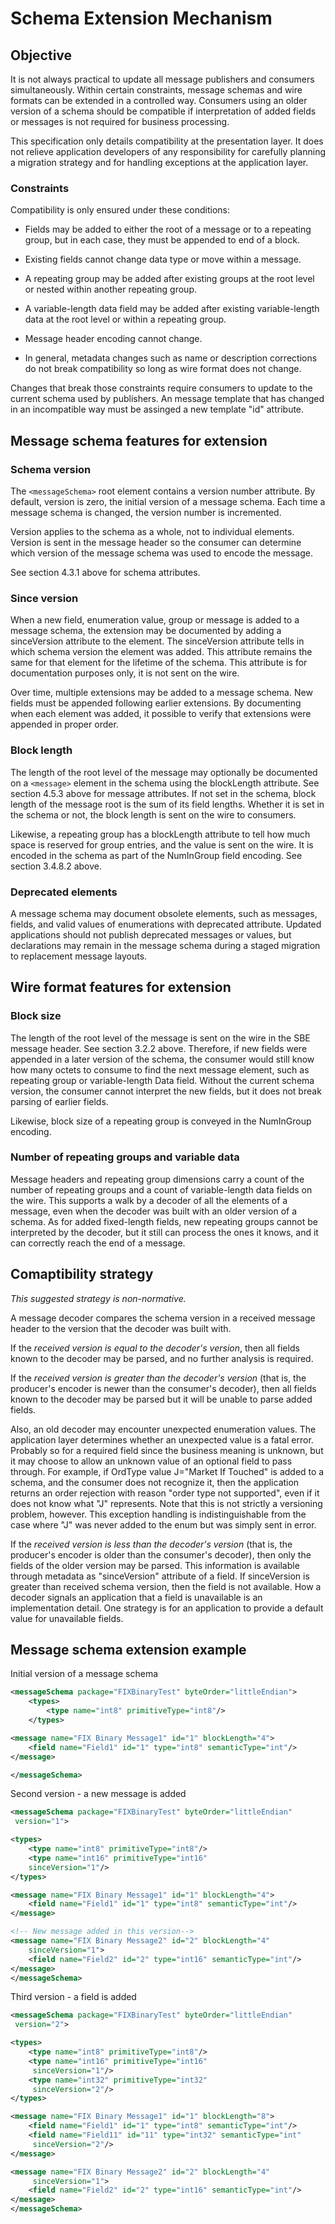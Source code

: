 # Schema Extension Mechanism

## Objective

It is not always practical to update all message publishers and
consumers simultaneously. Within certain constraints, message schemas
and wire formats can be extended in a controlled way. Consumers using an
older version of a schema should be compatible if interpretation of
added fields or messages is not required for business processing.

This specification only details compatibility at the presentation layer. It does not relieve application developers of any responsibility for carefully planning a migration strategy and for handling exceptions at the application layer.

### Constraints

Compatibility is only ensured under these conditions:

-   Fields may be added to either the root of a message or to a
    repeating group, but in each case, they must be appended to end of a
    block.

-   Existing fields cannot change data type or move within a message.

-   A repeating group may be added after existing groups at the root level or nested within another repeating group.

-   A variable-length data field may be added after existing variable-length data at the root level or within a repeating group.

-   Message header encoding cannot change.

-   In general, metadata changes such as name or description corrections do not break compatibility so long as
wire format does not change.

Changes that break those constraints require consumers to update to the
current schema used by publishers. An message template that has changed in an incompatible way must be assinged a new template "id" attribute.

## Message schema features for extension

### Schema version

The `<messageSchema>` root element contains a version number attribute.
By default, version is zero, the initial version of a message schema.
Each time a message schema is changed, the version number is
incremented.

Version applies to the schema as a whole, not to individual elements.
Version is sent in the message header so the consumer can determine
which version of the message schema was used to encode the message.

See section 4.3.1 above for schema attributes.

### Since version

When a new field, enumeration value, group or message is added to a message schema, the
extension may be documented by adding a sinceVersion attribute to the
element. The sinceVersion attribute tells in which schema version the
element was added. This attribute remains the same for that element for
the lifetime of the schema. This attribute is for documentation purposes
only, it is not sent on the wire.

Over time, multiple extensions may be added to a message schema. New
fields must be appended following earlier extensions. By documenting
when each element was added, it possible to verify that extensions were
appended in proper order.

### Block length

The length of the root level of the message may optionally be documented
on a `<message>` element in the schema using the blockLength attribute.
See section 4.5.3 above for message attributes. If not set in the
schema, block length of the message root is the sum of its field
lengths. Whether it is set in the schema or not, the block length is
sent on the wire to consumers.

Likewise, a repeating group has a blockLength attribute to tell how much
space is reserved for group entries, and the value is sent on the wire.
It is encoded in the schema as part of the NumInGroup field encoding.
See section 3.4.8.2 above.

### Deprecated elements

A message schema may document obsolete elements, such as messages,
fields, and valid values of enumerations with deprecated attribute.
Updated applications should not publish deprecated messages or values,
but declarations may remain in the message schema during a staged
migration to replacement message layouts.

## Wire format features for extension

### Block size

The length of the root level of the message is sent on the wire in the
SBE message header. See section 3.2.2 above. Therefore, if new fields
were appended in a later version of the schema, the consumer would still
know how many octets to consume to find the next message element, such
as repeating group or variable-length Data field. Without the current
schema version, the consumer cannot interpret the new fields, but it
does not break parsing of earlier fields.

Likewise, block size of a repeating group is conveyed in the NumInGroup
encoding.

### Number of repeating groups and variable data

Message headers and repeating group dimensions carry a count of the number of repeating groups and a count of variable-length data fields on the wire. This supports a walk by a decoder of all the elements of a message, even when the decoder was built with an older version of a schema. As for added fixed-length fields, new repeating groups cannot be interpreted by the decoder, but it still can process the ones it knows, and it can correctly reach the end of a message.

## Comaptibility strategy

*This suggested strategy is non-normative.*

A message decoder compares the schema version in a received message header to the version that the decoder was built with.

If the *received version is equal to the decoder's version*, then all fields known to the decoder may be parsed, and no further analysis is required.

If the *received version is greater than the decoder's version* (that is, the producer's encoder is newer than the consumer's decoder), then all fields known to the decoder may be parsed but it will be unable to parse added fields.

Also, an old decoder may encounter unexpected enumeration values. The application layer determines whether an unexpected value is a fatal error. Probably so for a required field since the business meaning is unknown, but it may choose to allow an unknown value of an optional field to pass through. For example, if OrdType value J="Market If Touched" is added to a schema, and the consumer does not recognize it, then the application returns an order rejection with reason "order type not supported", even if it does not know what "J" represents. Note that this is not strictly a versioning problem, however. This exception handling is indistinguishable from the case where "J" was never added to the enum but was simply sent in error.

If the *received version is less than the decoder's version* (that is, the producer's encoder is older than the consumer's decoder), then only the fields of the older version may be parsed. This information is available through metadata as "sinceVersion" attribute of a field. If sinceVersion is greater than received schema version, then the field is not available. How a decoder signals an application that a field is unavailable is an implementation detail. One strategy is for an application to provide a default value for unavailable fields.

## Message schema extension example

Initial version of a message schema

```xml
<messageSchema package="FIXBinaryTest" byteOrder="littleEndian">
    <types>
        <type name="int8" primitiveType="int8"/>
    </types>

<message name="FIX Binary Message1" id="1" blockLength="4">
    <field name="Field1" id="1" type="int8" semanticType="int"/>
</message>

</messageSchema>
```

Second version - a new message is added

```xml
<messageSchema package="FIXBinaryTest" byteOrder="littleEndian"
 version="1">

<types>
    <type name="int8" primitiveType="int8"/>
    <type name="int16" primitiveType="int16"
    sinceVersion="1"/>
</types>

<message name="FIX Binary Message1" id="1" blockLength="4">
    <field name="Field1" id="1" type="int8" semanticType="int"/>
</message>

<!-- New message added in this version-->
<message name="FIX Binary Message2" id="2" blockLength="4"
    sinceVersion="1">
    <field name="Field2" id="2" type="int16" semanticType="int"/>
</message>
</messageSchema>
```

Third version - a field is added

```xml
<messageSchema package="FIXBinaryTest" byteOrder="littleEndian"
 version="2">

<types>
    <type name="int8" primitiveType="int8"/>
    <type name="int16" primitiveType="int16"
     sinceVersion="1"/>
    <type name="int32" primitiveType="int32"
     sinceVersion="2"/>
</types>

<message name="FIX Binary Message1" id="1" blockLength="8">
    <field name="Field1" id="1" type="int8" semanticType="int"/>
    <field name="Field11" id="11" type="int32" semanticType="int"
     sinceVersion="2"/>
</message>

<message name="FIX Binary Message2" id="2" blockLength="4"
     sinceVersion="1">
    <field name="Field2" id="2" type="int16" semanticType="int"/>
</message>
</messageSchema>
```
